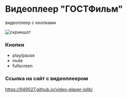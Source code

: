 # Видеоплеер "ГОСТФильм"
видеоплеер с кнопками

![скриншот](https://dvmn.org/media/21.png)

### Кнопки
- play/pause
- mute
- fullscreen

### Ссылка на сайт с видеоплеером
https://949027.github.io/video-player-jslib/
